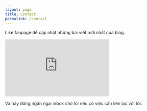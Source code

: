 ```yaml
---
layout: page
title: Contact
permalink: /contact
---
```


Like fanpage để cập nhật những bài viết mới nhất của blog.

<iframe src="https://www.facebook.com/plugins/page.php?href=https%3A%2F%2Fwww.facebook.com%2Fremiblog%2Fabout%3Fref%3Dpage_internal&tabs=timeline&width=340&height=187&small_header=false&adapt_container_width=true&hide_cover=false&show_facepile=true&appId=4610405982398409" width="340" height="187" style="border:none;overflow:hidden" scrolling="no" frameborder="0" allowfullscreen="true" allow="autoplay; clipboard-write; encrypted-media; picture-in-picture; web-share"></iframe>

Và hãy đừng ngần ngại inbox cho tôi nếu có việc cần liên lạc với tôi.